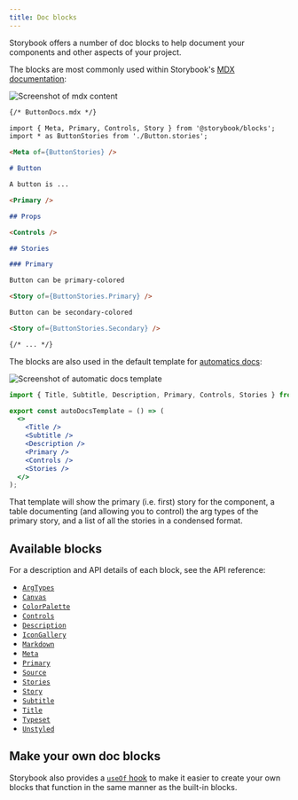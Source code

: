 ```yaml
---
title: Doc blocks
---
```


Storybook offers a number of doc blocks to help document your components and other aspects of your project.

The blocks are most commonly used within Storybook's [MDX documentation](./mdx.md):

![Screenshot of mdx content](TK)

<!-- prettier-ignore-start -->
```md
{/* ButtonDocs.mdx */}

import { Meta, Primary, Controls, Story } from '@storybook/blocks';
import * as ButtonStories from './Button.stories';

<Meta of={ButtonStories} />

# Button

A button is ...

<Primary />

## Props

<Controls />

## Stories

### Primary

Button can be primary-colored

<Story of={ButtonStories.Primary} />

Button can be secondary-colored

<Story of={ButtonStories.Secondary} />

{/* ... */}
```
<!-- prettier-ignore-end -->

The blocks are also used in the default template for [automatics docs](./docs-page.md#setup-automated-documentation):

![Screenshot of automatic docs template](TK)

```jsx
import { Title, Subtitle, Description, Primary, Controls, Stories } from '@storybook/blocks';

export const autoDocsTemplate = () => (
  <>
    <Title />
    <Subtitle />
    <Description />
    <Primary />
    <Controls />
    <Stories />
  </>
);
```

That template will show the primary (i.e. first) story for the component, a table documenting (and allowing you to control) the arg types of the primary story, and a list of all the stories in a condensed format.

## Available blocks

For a description and API details of each block, see the API reference:

- [`ArgTypes`](../api/doc-block-argtypes.md)
- [`Canvas`](../api/doc-block-canvas.md)
- [`ColorPalette`](../api/doc-block-colorpalette.md)
- [`Controls`](../api/doc-block-controls.md)
- [`Description`](../api/doc-block-description.md)
- [`IconGallery`](../api/doc-block-icongallery.md)
- [`Markdown`](../api/doc-block-markdown.md)
- [`Meta`](../api/doc-block-meta.md)
- [`Primary`](../api/doc-block-primary.md)
- [`Source`](../api/doc-block-source.md)
- [`Stories`](../api/doc-block-stories.md)
- [`Story`](../api/doc-block-story.md)
- [`Subtitle`](../api/doc-block-subtitle.md)
- [`Title`](../api/doc-block-title.md)
- [`Typeset`](../api/doc-block-typeset.md)
- [`Unstyled`](../api/doc-block-unstyled.md)

## Make your own doc blocks

Storybook also provides a [`useOf` hook](../api/doc-block-useof.md) to make it easier to create your own blocks that function in the same manner as the built-in blocks.
